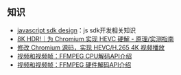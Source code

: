 ## 知识

* [javascript sdk design](https://github.com/hueitan/javascript-sdk-design)：js sdk开发相关知识
* [8K HDR!｜为 Chromium 实现 HEVC 硬解 - 原理/实测指南](https://zhuanlan.zhihu.com/p/541082191)
* [修改 Chromium 源码，实现 HEVC/H.265 4K 视频播放](https://www.infoq.cn/article/s65bFDPWzdfP9CQ6Wbw6)
* [视频和视频帧：FFMPEG CPU解码API介绍](https://zhuanlan.zhihu.com/p/64739970)
* [视频和视频帧：FFMPEG 硬件解码API介绍](https://zhuanlan.zhihu.com/p/168240163?Futm_source=wechat_session&utm_medium=social&utm_oi=29396161265664)